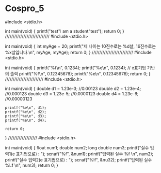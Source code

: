 # Cospro_5
#include <stdio.h>

int main(void)
{
	printf("test\"I am a student\"test");
	return 0;
}
/////////////////////////////
#include <stdio.h>

int main(void)
{
	int myAge = 20;
	printf("제 나이는 10진수로는 %d살, 16진수로는 %x살입니다.\n", myAge, myAge);
	return 0;
}
///////////////////////////
#include <stdio.h>

int main(void)
{
	printf("%f\n", 0.1234);
	printf("%e\n", 0.1234);  // e표기법 기반의 출력
	printf("%f\n", 0.12345678);
	printf("%e\n", 0.12345678);
	return 0;
}
/////////////////////////
#include <stdio.h>

int main(void)
{
	double d1 = 1.23e-3;  //0.00123
	double d2 = 1.23e-4;  //0.000123
	double d3 = 1.23e-5;  //0.0000123
	double d4 = 1.23e-6;  //0.00000123

	printf("%e\n", d1);
	printf("%e\n", d2);
	printf("%e\n", d3);
	printf("%e\n", d4);

	return 0;
}
///////////////////
#include <stdio.h>

int main(void)
{
	float num1;
	double num2;
	long double num3;
	printf("실수 입력1(e 표기법으로) : ");
	scnaf("%f", &num1);
	printf("입력된 실수 %f \n", num2);
	printf("실수 입력2(e 표기법으로) : ");
	scnaf("%lf", &nu32);
	printf("입력된 실수 %Lf \n", num3);
	return 0;
}
